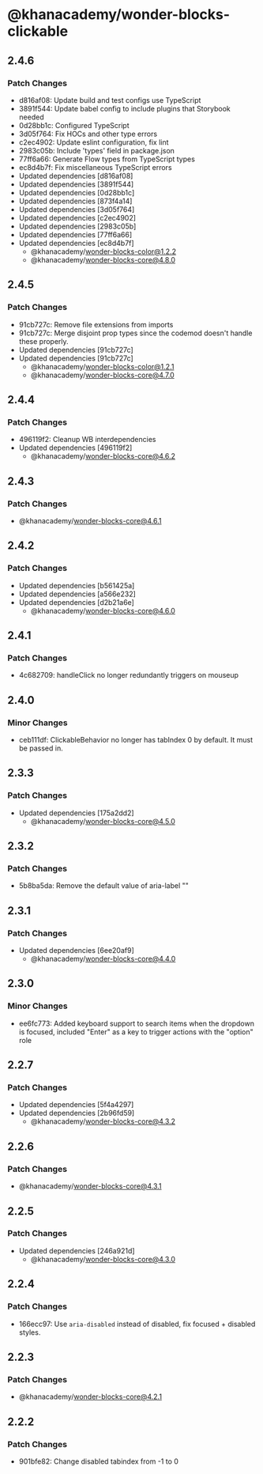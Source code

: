 # @khanacademy/wonder-blocks-clickable

## 2.4.6

### Patch Changes

-   d816af08: Update build and test configs use TypeScript
-   3891f544: Update babel config to include plugins that Storybook needed
-   0d28bb1c: Configured TypeScript
-   3d05f764: Fix HOCs and other type errors
-   c2ec4902: Update eslint configuration, fix lint
-   2983c05b: Include 'types' field in package.json
-   77ff6a66: Generate Flow types from TypeScript types
-   ec8d4b7f: Fix miscellaneous TypeScript errors
-   Updated dependencies [d816af08]
-   Updated dependencies [3891f544]
-   Updated dependencies [0d28bb1c]
-   Updated dependencies [873f4a14]
-   Updated dependencies [3d05f764]
-   Updated dependencies [c2ec4902]
-   Updated dependencies [2983c05b]
-   Updated dependencies [77ff6a66]
-   Updated dependencies [ec8d4b7f]
    -   @khanacademy/wonder-blocks-color@1.2.2
    -   @khanacademy/wonder-blocks-core@4.8.0

## 2.4.5

### Patch Changes

-   91cb727c: Remove file extensions from imports
-   91cb727c: Merge disjoint prop types since the codemod doesn't handle these properly.
-   Updated dependencies [91cb727c]
-   Updated dependencies [91cb727c]
    -   @khanacademy/wonder-blocks-color@1.2.1
    -   @khanacademy/wonder-blocks-core@4.7.0

## 2.4.4

### Patch Changes

-   496119f2: Cleanup WB interdependencies
-   Updated dependencies [496119f2]
    -   @khanacademy/wonder-blocks-core@4.6.2

## 2.4.3

### Patch Changes

-   @khanacademy/wonder-blocks-core@4.6.1

## 2.4.2

### Patch Changes

-   Updated dependencies [b561425a]
-   Updated dependencies [a566e232]
-   Updated dependencies [d2b21a6e]
    -   @khanacademy/wonder-blocks-core@4.6.0

## 2.4.1

### Patch Changes

-   4c682709: handleClick no longer redundantly triggers on mouseup

## 2.4.0

### Minor Changes

-   ceb111df: ClickableBehavior no longer has tabIndex 0 by default. It must be passed in.

## 2.3.3

### Patch Changes

-   Updated dependencies [175a2dd2]
    -   @khanacademy/wonder-blocks-core@4.5.0

## 2.3.2

### Patch Changes

-   5b8ba5da: Remove the default value of aria-label ""

## 2.3.1

### Patch Changes

-   Updated dependencies [6ee20af9]
    -   @khanacademy/wonder-blocks-core@4.4.0

## 2.3.0

### Minor Changes

-   ee6fc773: Added keyboard support to search items when the dropdown is focused, included "Enter" as a key to trigger actions with the "option" role

## 2.2.7

### Patch Changes

-   Updated dependencies [5f4a4297]
-   Updated dependencies [2b96fd59]
    -   @khanacademy/wonder-blocks-core@4.3.2

## 2.2.6

### Patch Changes

-   @khanacademy/wonder-blocks-core@4.3.1

## 2.2.5

### Patch Changes

-   Updated dependencies [246a921d]
    -   @khanacademy/wonder-blocks-core@4.3.0

## 2.2.4

### Patch Changes

-   166ecc97: Use `aria-disabled` instead of disabled, fix focused + disabled styles.

## 2.2.3

### Patch Changes

-   @khanacademy/wonder-blocks-core@4.2.1

## 2.2.2

### Patch Changes

-   901bfe82: Change disabled tabindex from -1 to 0
